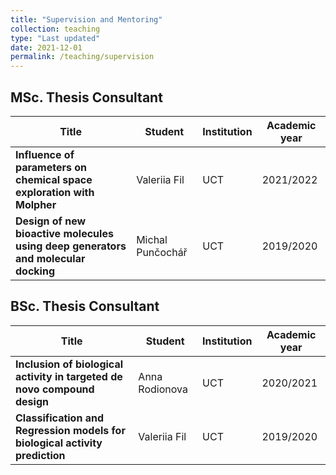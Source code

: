 ```yaml
---
title: "Supervision and Mentoring"
collection: teaching
type: "Last updated"
date: 2021-12-01
permalink: /teaching/supervision
---
```


## MSc. Thesis Consultant  

| Title | Student | Institution |  Academic year
| ------------- | ------------- | ------------- | ------------- |  
| **Influence of parameters on chemical space exploration with Molpher** | Valeriia Fil | UCT |  2021/2022
| **Design of new bioactive molecules using deep generators and molecular docking** | Michal Punčochář | UCT |  2019/2020

## BSc. Thesis Consultant  

| Title | Student | Institution |  Academic year
| ------------- | ------------- | ------------- | ------------- |  
| **Inclusion of biological activity in targeted de novo compound design** | Anna Rodionova | UCT |  2020/2021
| **Classification and Regression models for biological activity prediction** | Valeriia Fil | UCT |  2019/2020

